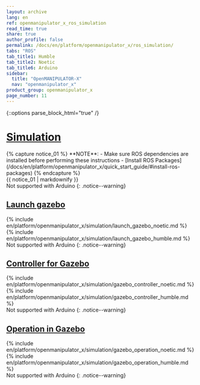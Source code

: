 ```yaml
---
layout: archive
lang: en
ref: openmanipulator_x_ros_simulation
read_time: true
share: true
author_profile: false
permalink: /docs/en/platform/openmanipulator_x/ros_simulation/
tabs: "ROS"
tab_title1: Humble
tab_title2: Noetic
tab_title6: Arduino
sidebar:
  title: "OpenMANIPULATOR-X"
  nav: "openmanipulator_x"
product_group: openmanipulator_x
page_number: 11
---
```


<style>body {counter-reset: h1 6 !important;}</style>

{::options parse_block_html="true" /}

# [Simulation](#simulation)

<section data-id="{{ page.tab_title2 }}" class="tab_contents">
{% capture notice_01 %}
**NOTE**:
- Make sure ROS dependencies are installed before performing these instructions
- [Install ROS Packages](/docs/en/platform/openmanipulator_x/quick_start_guide/#install-ros-packages)
{% endcapture %}
<div class="notice--info">{{ notice_01 | markdownify }}</div>
</section>

<section data-id="{{ page.tab_title6 }}" class="tab_contents">
Not supported with Arduino
{: .notice--warning}
</section>

## [Launch gazebo](#launch-gazebo)

<section data-id="{{ page.tab_title2 }}" class="tab_contents">
{% include en/platform/openmanipulator_x/simulation/launch_gazebo_noetic.md %}
</section>

<section data-id="{{ page.tab_title1 }}" class="tab_contents">
{% include en/platform/openmanipulator_x/simulation/launch_gazebo_humble.md %}
</section>

<section data-id="{{ page.tab_title6 }}" class="tab_contents">
Not supported with Arduino
{: .notice--warning}
</section>

## [Controller for Gazebo](#controller-for-gazebo)

<section data-id="{{ page.tab_title2 }}" class="tab_contents">
{% include en/platform/openmanipulator_x/simulation/gazebo_controller_noetic.md %}
</section>

<section data-id="{{ page.tab_title1 }}" class="tab_contents">
{% include en/platform/openmanipulator_x/simulation/gazebo_controller_humble.md %}
</section>

<section data-id="{{ page.tab_title6 }}" class="tab_contents">
Not supported with Arduino
{: .notice--warning}
</section>

## [Operation in Gazebo](#operation-in-gazebo)

<section data-id="{{ page.tab_title2 }}" class="tab_contents">
{% include en/platform/openmanipulator_x/simulation/gazebo_operation_noetic.md %}
</section>

<section data-id="{{ page.tab_title1 }}" class="tab_contents">
{% include en/platform/openmanipulator_x/simulation/gazebo_operation_humble.md %}
</section>

<section data-id="{{ page.tab_title6 }}" class="tab_contents">
Not supported with Arduino
{: .notice--warning}
</section>
